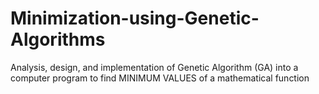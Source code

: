 # Minimization-using-Genetic-Algorithms
Analysis, design, and implementation of Genetic Algorithm (GA) into a computer program to find MINIMUM VALUES of a mathematical function
